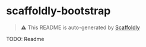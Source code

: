 # scaffoldly-bootstrap

> :warning: This README is auto-generated by [Scaffoldly](https://start.scaffold.ly)

TODO: Readme
